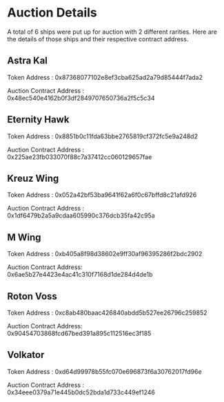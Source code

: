 # Auction Details 

A total of 6 ships were put up for auction with 2 different rarities. 
Here are the details of those ships and their respective contract address. 

## Astra Kal

Token Address : 0x87368077102e8ef3cba625ad2a79d85444f7ada2

Auction Contract Address : 0x48ec540e4162b0f3df2849707650736a2f5c5c34

## Eternity Hawk

Token Address : 0x8851b0c11fda63bbe2765819cf372fc5e9a248d2

Auction Contract Address : 0x225ae23fb033070f88c7a37412cc060129657fae

## Kreuz Wing

Token Address : 0x052a42bf53ba9641f62a6f0c67bffd8c21afd926

Auction Contract Address : 0x1df6479b2a5a9cdaa605990c376dcb35fa42c95a

## M Wing

Token Address : 0xb405a8f98d38602e9ff30af96395286f2bdc2902

Auction Contract Address: 0x6ae5b27e4423e4ac41c310f7168d1de284d4de1b


## Roton Voss

Token Address : 0xc8ab480baac426840abdd5b527ee26796c259852

Auction Contract Address: 0x90454703868fcd67bed391a895c112516ec3f185

## Volkator

Token Address : 0xd64d99978b55fc070e696873f6a30762017fd96e

Auction Contract Address : 0x34eee0379a71e445b0dc52bda1d733c449ef1246
